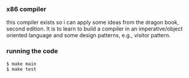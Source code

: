 ### x86 compiler
this compiler exists so i can apply some ideas from the dragon book, second edition.
It is to learn to build a compiler in an imperative/object oriented language and some design patterns, e.g., visitor pattern.

### running the code
```bash
$ make main
$ make test
```
